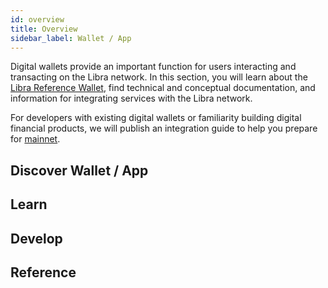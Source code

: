 ```yaml
---
id: overview
title: Overview
sidebar_label: Wallet / App
---
```


Digital wallets provide an important function for users interacting and transacting on the Libra network. In this section, you will learn about the [Libra Reference Wallet](/reference-wallet), find technical and conceptual documentation, and information for integrating services with the Libra network.

For developers with existing digital wallets or familiarity building digital financial products, we will publish an integration guide to help you prepare for [mainnet](reference/glossary.md#mainnet).

## Discover Wallet / App

<CardsWrapper>
  <ColorCard
    color="aqua"
    icon="img/docs/cube.svg"
    to="/docs/wallet-app/public-demo-wallet"
    title="Try out the Public Demo Wallet"
  />
  <ColorCard
    color="purpleDark"
    icon="img/docs/cycle.svg"
    to="/docs/wallet-app/set-up-reference-wallet"
    title="Set Up a Local Web Wallet"
  />
  <ColorCard
    color="purpleLight"
    icon="img/docs/overlapping-circle.svg"
    to="/docs/wallet-app/try-local-web-wallet#send-libra-coins"
    title="Send and Receive Coins"
  />
</CardsWrapper>

## Learn

<CardsWrapper>
  <OverlayCard
    description="Learn about wallet infrastructure architecture"
    icon="img/docs/architecture.svg"
    iconDark="img/docs/architecture-dark.svg"
    title="Architecture"
    to="/docs/wallet-app/wallet-arch"
  />
  <OverlayCard
    description="Understand wallet custody service"
    icon="img/docs/custody.svg"
    iconDark="img/docs/custody-dark.svg"
    title="Custody"
    to="/docs/wallet-app/custody-mod"
  />
  <OverlayCard
    description="Explore how liquidity works on the network"
    icon="img/docs/liquidity.svg"
    iconDark="img/docs/liquidity-dark.svg"
    title="Liquidity"
    to="/docs/wallet-app/liquidity"
  />
</CardsWrapper>

## Develop

<CardsWrapper>
  <SimpleCard
    icon="img/github.svg"
    iconDark="img/github-dark.svg"
    title="Libra Reference Wallet"
    to="https://github.com/libra/libra-reference-wallet"
  />
  <SimpleCard
    icon="img/github.svg"
    iconDark="img/github-dark.svg"
    title="Use the Client SDK"
    to="/docs/core/libra-cli"
  />
  <SimpleCard
    icon="img/github.svg"
    iconDark="img/github-dark.svg"
    title="Developer APIs"
    to="/docs/core/coding-guidelines"
  />
</CardsWrapper>

## Reference

<CardsWrapper>
  <CoreReference />
  <MerchantReference />
  <MoveReference />
  <NodeReference />
</CardsWrapper>
